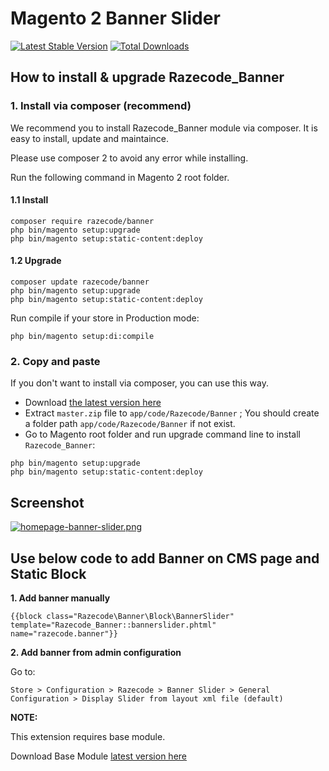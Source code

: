 # Magento 2 Banner Slider

[![Latest Stable Version](https://poser.pugx.org/razecode/banner/v/stable)](https://packagist.org/packages/razecode/banner)
[![Total Downloads](https://poser.pugx.org/razecode/banner/downloads)](https://packagist.org/packages/razecode/banner)

## How to install & upgrade Razecode_Banner

### 1. Install via composer (recommend)

We recommend you to install Razecode_Banner module via composer. It is easy to install, update and maintaince. 

Please use composer 2 to avoid any error while installing.

Run the following command in Magento 2 root folder.

#### 1.1 Install

```
composer require razecode/banner
php bin/magento setup:upgrade
php bin/magento setup:static-content:deploy
```

#### 1.2 Upgrade

```
composer update razecode/banner
php bin/magento setup:upgrade
php bin/magento setup:static-content:deploy
```

Run compile if your store in Production mode:

```
php bin/magento setup:di:compile
```

### 2. Copy and paste

If you don't want to install via composer, you can use this way. 

- Download [the latest version here](https://github.com/razecodetech/magento2-banner-slider/archive/refs/heads/main.zip) 
- Extract `master.zip` file to `app/code/Razecode/Banner` ; You should create a folder path `app/code/Razecode/Banner` if not exist.
- Go to Magento root folder and run upgrade command line to install `Razecode_Banner`:

```
php bin/magento setup:upgrade
php bin/magento setup:static-content:deploy
```

## Screenshot
[![homepage-banner-slider.png](https://i.postimg.cc/jjLgL4B1/homepage-banner-slider.png)](https://postimg.cc/zLYSQKzw)

## Use below code to add Banner on CMS page and Static Block

<b>1. Add banner manually</b>

<code>{{block class="Razecode\Banner\Block\BannerSlider" template="Razecode_Banner::bannerslider.phtml" name="razecode.banner"}}</code>

<b>2. Add banner from admin configuration</b>

Go to:

`Store > Configuration > Razecode > Banner Slider > General Configuration > Display Slider from layout xml file (default)`

<b>NOTE:</b>

This extension requires base module. 

Download Base Module [latest version here](https://github.com/razecodetech/module-base/archive/refs/heads/main.zip) 
